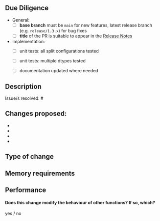 ## Due Diligence
<!--- Please address the following points before setting your PR "ready for review".
--->
- General:
    - [ ]  **base branch** must be `main` for new features, latest release branch (e.g. `release/1.3.x`) for bug fixes
    - [ ]  **title** of the PR is suitable to appear in the [Release Notes](https://github.com/helmholtz-analytics/heat/releases/latest)
- Implementation:
    - [ ] unit tests: all split configurations tested
    - [ ] unit tests: multiple dtypes tested
    - [ ] documentation updated where needed


## Description

<!--- Include a summary of the change/s.
Please also include relevant motivation and context. List any dependencies that are required for this change.
--->

Issue/s resolved: #

## Changes proposed:
-
-
-
-

## Type of change
<!--
i.e.
- Bug fix (non-breaking change which fixes an issue)
- New feature (non-breaking change which adds functionality)
- Breaking change (fix or feature that would cause existing functionality to not work as expected)
- Documentation update
--->

## Memory requirements
<!--- Compare memory requirements to previous implementation / relevant torch operations if applicable:
- in distributed and non-distributed mode
- with `split=None` and `split not None`

This can be done using https://github.com/pythonprofilers/memory_profiler for CPU memory measurements,
GPU measuremens can be done with https://pytorch.org/docs/master/generated/torch.cuda.max_memory_allocated.html.
These tools only profile the memory used by each process, not the entire function.
--->

## Performance
<!--- Compare performance to previous implementation / relevant torch operations if applicable:
- in distributed and non-distributed mode
- with `split=None` and `split not None`

Python has an embedded profiler: https://docs.python.org/3.9/library/profile.html
Again, this will only profile the performance on each process. Printing the results with many processes
my be illegible. It may be easiest to save the output of each to a file.
--->


#### Does this change modify the behaviour of other functions? If so, which?
yes / no
